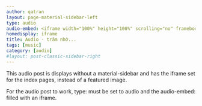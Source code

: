 ```yaml
---
author: qatran
layout: page-material-sidebar-left
type: audio
audio-embed: <iframe width="100%" height="100%" scrolling="no" frameborder="no" allow="autoplay" src="https://w.soundcloud.com/player/?url=https%3A//api.soundcloud.com/tracks/581045616&color=%23ff5500&auto_play=false&hide_related=false&show_comments=true&show_user=true&show_reposts=false&show_teaser=true&visual=true"></iframe>
homedisplay: iframe
title: Audio - trăm nhớ...
tags: [music]
category: [audio]
#layout: post-classic-sidebar-right
---
```

This audio post is displays without a material-sidebar and has the iframe set for the index pages, instead of a featured image.

For the audio post to work, type: must be set to audio and the audio-embed: filled with an iframe.

